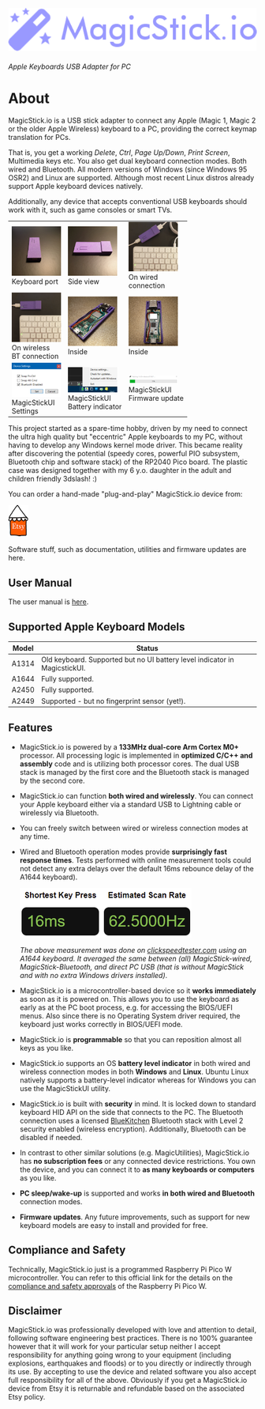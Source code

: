 [![magicstick-logo](docs/magicstick-logo.png)](https://github.com/samartzidis/magicstick.io)
###### Apple Keyboards USB Adapter for PC

# About

MagicStick.io is a USB stick adapter to connect any Apple (Magic 1, Magic 2 or the older Apple Wireless) keyboard to a PC, providing the correct keymap translation for PCs. 

That is, you get a working _Delete_, _Ctrl_, _Page Up/Down_, _Print Screen_, Multimedia keys etc. You also get dual keyboard connection modes. Both wired and Bluetooth. All modern versions of Windows (since Windows 95 OSR2) and Linux are supported. Although most recent Linux distros already support Apple keyboard devices natively.

Additionally, any device that accepts conventional USB keyboards should work with it, such as game consoles or smart TVs.
  
<table>
<body>
  <tr>
    <td>
    <a href="docs/front.png"><img src="docs/front_tn.png" alt=""></a>
    </br>
    Keyboard port
    </td>
    <td>
    <a href="docs/side.png"><img src="docs/side_tn.png" alt=""></a>
    </br>
    Side view
    </td>
    <td>
    <a href="docs/wired.png"><img src="docs/wired_tn.png" alt=""></a>
    </br>
    On wired</br>connection
    </td>
  </tr>
  <tr>
    <td>
    <a href="docs/wireless.png"><img src="docs/wireless_tn.png" alt=""></a>
    </br>
    On wireless</br>BT connection
    </td>
    <td>
    <a href="docs/open-1.png"><img src="docs/open-1_tn.png" alt=""></a>
    </br>
    Inside
    </td>    
    <td>
    <a href="docs/open-2.png"><img src="docs/open-2_tn.png" alt=""></a>
    </br>
    Inside
    </td>
  </tr>
  <tr>
    <td>
    <a href="docs/20230927213111.png"><img src="docs/20230927213111_tn.png" alt=""></a>
    </br>
    MagicStickUI</br>
    Settings
    </td>
    <td>
    <a href="docs/20230927210205.png"><img src="docs/20230927210205_tn.png" alt=""></a>
    </br>
    MagicStickUI</br>
    Battery indicator
    </td>    
    <td>
    <a href="docs/20230927211852.png"><img src="docs/20230927211852_tn.png" alt=""></a>
    </br>
    MagicStickUI</br>
    Firmware update
    </td>
  </tr>
  </body>
</table>

This project started as a spare-time hobby, driven by my need to connect the ultra high quality but "eccentric" Apple keyboards to my PC, without having to develop any Windows kernel mode driver. This became reality after discovering the potential (speedy cores, powerful PIO subsystem, Bluetooth chip and software stack) of the RP2040 Pico board. The plastic case was designed together with my 6 y.o. daughter in the adult and children friendly 3dslash! :)

You can order a hand-made "plug-and-play" MagicStick.io device from: 

[![magicstick-logo](docs/etsy.png)](https://www.etsy.com/shop/MagicStickIO)

Software stuff, such as documentation, utilities and firmware updates are here.

## User Manual

The user manual is [here](docs/README.md).

## Supported Apple Keyboard Models

| Model | Status |
| -------- | ------- |
| A1314 | Old keyboard. Supported but no UI battery level indicator in MagicstickUI. |
| A1644 | Fully supported. |
| A2450 | Fully supported. |
| A2449 | Supported - but no fingerprint sensor (yet!). |

## Features

- MagicStick.io is powered by a **133MHz dual-core Arm Cortex M0+** processor. All processing logic is implemented in **optimized C/C++ and assembly** code and is utilizing both processor cores. The dual USB stack is managed by the first core and the Bluetooth stack is managed by the second core.
- MagicStick.io can function **both wired and wirelessly**. You can connect your Apple keyboard either via a standard USB to Lightning cable or wirelessly via Bluetooth. 
- You can freely switch between wired or wireless connection modes at any time.
- Wired and Bluetooth operation modes provide **surprisingly fast response times**. Tests performed with online measurement tools could not detect any extra delays over the default 16ms rebounce delay of the A1644 keyboard).

  ![](docs/20231001222021.png)
  
  _The above measurement was done on [clickspeedtester.com](https://www.clickspeedtester.com) using an A1644 keyboard. It averaged the same between (all) MagicStick-wired, MagicStick-Bluetooth, and direct PC USB (that is without MagicStick and with no extra Windows drivers installed)_.
- MagicStick.io is a microcontroller-based device so it **works immediately** as soon as it is powered on. This allows you to use the keyboard as early as at the PC boot process, e.g. for accessing the BIOS/UEFI menus. Also since there is no Operating System driver required, the keyboard just works correctly in BIOS/UEFI mode.
- MagicStick.io is **programmable** so that you can reposition almost all keys as you like.
- MagicStick.io supports an OS **battery level indicator** in both wired and wireless connection modes in both **Windows** and **Linux**. Ubuntu Linux natively supports a battery-level indicator whereas for Windows you can use the MagicStickUI utility.
- MagicStick.io is built with **security** in mind. It is locked down to standard keyboard HID API on the side that connects to the PC. The Bluetooth connection uses a licensed [BlueKitchen](https://bluekitchen-gmbh.com/) Bluetooth stack with Level 2 security enabled (wireless encryption). Additionally, Bluetooth can be disabled if needed.
- In contrast to other similar solutions (e.g. MagicUtilities), MagicStick.io has **no subscription fees** or any connected device restrictions. You own the device, and you can connect it to **as many keyboards or computers** as you like.
- **PC sleep/wake-up** is supported and works **in both wired and Bluetooth** connection modes.
- **Firmware updates**. Any future improvements, such as support for new keyboard models are easy to install and provided for free.


## Compliance and Safety

Technically, MagicStick.io just is a programmed Raspberry Pi Pico W microcontroller. You can refer to this official link for the details on the [compliance and safety approvals](https://pip.raspberrypi.com/categories/688) of the Raspberry Pi Pico W.

## Disclaimer

MagicStick.io was professionally developed with love and attention to detail, following software engineering best practices. There is no 100% guarantee however that it will work for your particular setup neither I accept responsibility for anything going wrong to your equipment (including explosions, earthquakes and floods) or to you directly or indirectly through its use. By accepting to use the device and related software you also accept full responsibility for all of the above. Obviously if you get a MagicStick.io device from Etsy it is returnable and refundable based on the associated Etsy policy.


 







